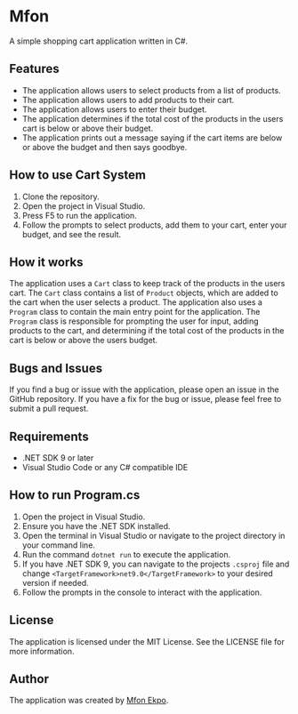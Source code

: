# Mfon
A simple shopping cart application written in C#.

## Features
- The application allows users to select products from a list of products.
- The application allows users to add products to their cart.
- The application allows users to enter their budget.
- The application determines if the total cost of the products in the users cart is below or above their budget.
- The application prints out a message saying if the cart items are below or above the budget and then says goodbye.

## How to use Cart System
1. Clone the repository.
2. Open the project in Visual Studio.
3. Press F5 to run the application.
4. Follow the prompts to select products, add them to your cart, enter your budget, and see the result.

## How it works
The application uses a `Cart` class to keep track of the products in the users cart. The `Cart` class contains a list of `Product` objects, which are added to the cart when the user selects a product. The application also uses a `Program` class to contain the main entry point for the application. The `Program` class is responsible for prompting the user for input, adding products to the cart, and determining if the total cost of the products in the cart is below or above the users budget.

## Bugs and Issues
If you find a bug or issue with the application, please open an issue in the GitHub repository. If you have a fix for the bug or issue, please feel free to submit a pull request.

## Requirements
- .NET SDK 9 or later
- Visual Studio Code or any C# compatible IDE

## How to run Program.cs
1. Open the project in Visual Studio.
2. Ensure you have the .NET SDK installed.
3. Open the terminal in Visual Studio or navigate to the project directory in your command line.
4. Run the command `dotnet run` to execute the application.
5. If you have .NET SDK 9, you can navigate to the projects `.csproj` file and change `<TargetFramework>net9.0</TargetFramework>` to your desired version if needed.
6. Follow the prompts in the console to interact with the application.

## License
The application is licensed under the MIT License. See the LICENSE file for more information.

## Author
The application was created by [Mfon Ekpo](https://github.com/mfonekpo).